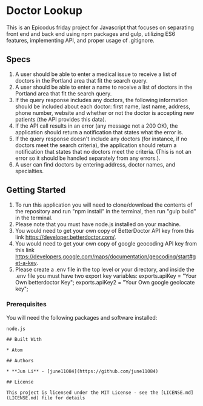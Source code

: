 # Doctor Lookup

This is an Epicodus friday project for Javascript that focuses on separating front end and back end using npm packages and gulp, utilizing ES6 features, implementing API, and proper usage of .gitignore.

## Specs
1. A user should be able to enter a medical issue to receive a list of doctors in the Portland area that fit the search query.
2. A user should be able to enter a name to receive a list of doctors in the Portland area that fit the search query.
3. If the query response includes any doctors, the following information should be included about each doctor: first name, last name, address, phone number, website and whether or not the doctor is accepting new patients (the API provides this data).
4. If the API call results in an error (any message not a 200 OK), the application should return a notification that states what the error is.
5. If the query response doesn't include any doctors (for instance, if no doctors meet the search criteria), the application should return a notification that states that no doctors meet the criteria. (This is not an error so it should be handled separately from any errors.).
6. A user can find doctors by entering address, doctor names, and specialties.  

## Getting Started

1. To run this application you will need to clone/download the contents of the repository and run "npm install" in the terminal,
then run "gulp build" in the terminal.
2. Please note that you must have node.js installed on your machine.
3. You would need to get your own copy of BetterDoctor API key from this link https://developer.betterdoctor.com/.
4. You would need to get your own copy of google geocoding API key from this link https://developers.google.com/maps/documentation/geocoding/start#get-a-key.
5. Please create a .env file in the top level or your directory, and inside the .env file you must have two export key variables:
exports.apiKey = "Your Own betterdoctor Key";
exports.apiKey2 = "Your Own google geolocate key";


### Prerequisites

You will need the following packages and software installed:

```
node.js

## Built With

* Atom

## Authors

* **Jun Li** - [june11084](https://github.com/june11084)

## License

This project is licensed under the MIT License - see the [LICENSE.md](LICENSE.md) file for details
